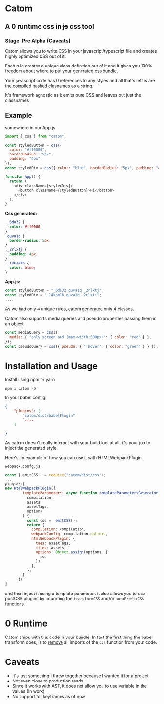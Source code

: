 # Catom

## A 0 runtime css in ~~js~~ css tool

### Stage: Pre Alpha ([Caveats](#caveats))

Catom allows you to write CSS in your javascript/typescript file and creates highly optimized CSS out of it.

Each rule creates a unique class definition out of it and it gives you 100% freedom about where to put your generated css bundle.

Your javascript code has 0 references to any styles and all that's left is are the compiled hashed clasnames as a string.

It's framework agnostic as it emits pure CSS and leaves out just the classnames

## Example

somewhere in our App.js

```javascript
import { css } from "catom";

const styledButton = css({
  color: "#ff0000",
  borderRadius: "5px",
  padding: "4px",
});
const styledDiv = css({ color: "blue", borderRadius: "5px", padding: "4px" });

function App() {
  return (
    <div className={styledDiv}>
      <button className={styledButton}>Hi</button>
    </div>
  );
}
```

**Css generated:**

```css
._6da32 {
  color: #ff0000;
}
.quva1q {
  border-radius: 5px;
}
._2rlxtj {
  padding: 4px;
}
._14ksm7b {
  color: blue;
}
```

**App.js:**

```js
const styledButton = "_6da32 quva1q _2rlxtj";
const styledDiv = "_14ksm7b quva1q _2rlxtj";
....
```

As we had only 4 unique rules, catom generated only 4 classes.

Catom also supports media queries and pseudo properties passing them in an object

```javascript
const mediaQuery = css({
  media: { "only screen and (max-width:500px)": { color: "red" } },
});
const pseudoQuery = css({ pseudo: { ":hover": { color: "green" } } });
```

# Installation and Usage

Install using npm or yarn

```
npm i catom -D
```

In your babel config:

```json
{
    "plugins": [
        "catom/dist/babelPlugin"
        `....
    ]

}
```

As catom doesn't really interact with your build tool at all, it's your job to inject the generated style.

Here's an example of how you can use it with HTMLWebpackPlugin.

`webpack.confg.js`

```js
const { emitCSS } = require("catom/dist/css");
...
plugins:[
new HtmlWebpackPlugin({
        templateParameters: async function templateParametersGenerator(
          compilation,
          assets,
          assetTags,
          options
        ) {
          const css =  emitCSS();
          return {
            compilation: compilation,
            webpackConfig: compilation.options,
            htmlWebpackPlugin: {
              tags: assetTags,
              files: assets,
              options: Object.assign(options, {
                css
              }),
            },
          };
        }
      })
]
```

and then inject it using a template parameter.
it also allows you to use postCSS plugins by importing the `transformCSS` and/or `autoPrefixCSS` functions

# 0 Runtime

Catom ships with 0 js code in your bundle. In fact the first thing the babel transform does, is to [remove](https://github.com/Hydrophobefireman/catom/blob/378fefef245c399a550edb60916c051f87f671ea/babelPlugin.ts#L17) all imports of the `css` function from your code.

# Caveats

- It's just something I threw together because I wanted it for a project
- Not even close to production ready
- Since it works with AST, it does not allow you to use variable in the values (In work)
- No support for keyframes as of now
